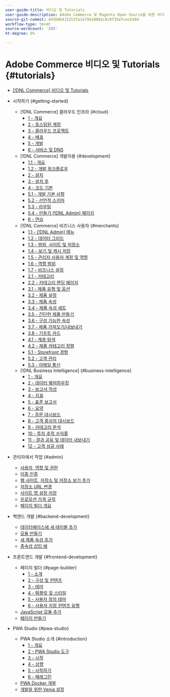 ```yaml
---
user-guide-title: 비디오 및 Tutorials
user-guide-description: Adobe Commerce 및 Magento Open Source을 위한 비디오 및 자습서 모음입니다.
source-git-commit: 493b06415253fa1e79e18001c8c9f35efcec630d
workflow-type: tm+mt
source-wordcount: '243'
ht-degree: 0%

---
```



# Adobe Commerce 비디오 및 Tutorials {#tutorials}

+ [[!DNL Commerce] 비디오 및 Tutorials](overview.md)

+ 시작하기 {#getting-started}
   + [!DNL Commerce] 클라우드 인프라 {#cloud}
      + [1 - 개요](./cloud/1-overview.md)
      + [2 - 호스팅된 계정](./cloud/2-accounts.md)
      + [3 - 클라우드 프로젝트](./cloud/3-projects.md)
      + [4 - 배포](./cloud/4-deployment.md)
      + [5 - 개발](./cloud/5-dev-config.md)
      + [6 - 서비스 및 DNS](./cloud/6-launch.md)
   + [!DNL Commerce] 개발자용 {#development}
      + [1.1 - 개요](./developer/backend-1-1-overview.md)
      + [1.2 - 개발 워크플로우](./developer/backend-1-2-workflow.md)
      + [2 - 설치](./developer/backend-2-install.md)
      + [3 - 설치 후](./developer/backend-3-post-install.md)
      + [4 - 코드 기본](./developer/backend-4-code-base.md)
      + [5.1 - 개발 기본 사항](./developer/backend-5-1-dev-basics.md)
      + [5.2 - 선언적 스키마](./developer/backend-5-2-declarative-schema.md)
      + [5.3 - 라우팅](./developer/backend-5-3-routing.md)
      + [5.4 - 만들기 [!DNL Admin] 페이지](./developer/backend-5-4-admin-page.md)
      + [6 - 연습](./developer/backend-6-practice.md)
   + [!DNL Commerce] 비즈니스 사용자 {#merchants}
      + [1.1 - [!DNL Admin] 메뉴](./merchant/introduction/1-1-menus.md)
      + [1.2 - 데이터 그리드](./merchant/introduction/1-2-data-grids.md)
      + [1.3 - 범위, 사이트 및 저장소](./merchant/introduction/1-3-apps-scopes-sites-stores.md)
      + [1.4 - 보기 및 캐시 저장](./merchant/introduction/1-4-store-views-cache.md)
      + [1.5 - 관리자 사용자 계정 및 역할](./merchant/introduction/1-5-users-roles.md)
      + [1.6 - 역할 범위](./merchant/introduction/1-6-role-scopes.md)
      + [1.7 - 비즈니스 설정](./merchant/introduction/1-7-business-settings.md)
      + [2.1 - 카테고리](./merchant/introduction/2-1-categories.md)
      + [2.2 - 카테고리 랜딩 페이지](./merchant/introduction/2-2-category-landing-page.md)
      + [3.1 - 제품 유형 및 옵션](./merchant/introduction/3-1-product-types-options.md)
      + [3.2 - 제품 설정](./merchant/introduction/3-2-product-settings.md)
      + [3.3 - 제품 속성](./merchant/introduction/3-3-product-attributes.md)
      + [3.4 - 제품 속성 세트](./merchant/introduction/3-4-product-attribute-sets.md)
      + [3.5 - 간단한 제품 만들기](./merchant/introduction/3-5-create-simple-product.md)
      + [3.6 - 구성 가능한 속성](./merchant/introduction/3-6-configurable-attributes.md)
      + [3.7 - 제품 가져오기/내보내기](./merchant/introduction/3-7-import-export-products.md)
      + [3.8 - 기프트 카드](./merchant/introduction/3-8-gift-cards.md)
      + [4.1 - 계층 탐색](./merchant/introduction/4-1-layered-navigation.md)
      + [4.2 - 제품 카테고리 정렬](./merchant/introduction/4-2-arrange-product-categories.md)
      + [5.1 - Storefront 경험](./merchant/introduction/5-1-storefront-experience.md)
      + [5.2 - 고객 관리](./merchant/introduction/5-2-customer-management.md)
      + [5.3 - 이메일 통신](./merchant/introduction/5-3-store-communications.md)
   + [!DNL Business Intelligence] {#business-intelligence}
      + [1 - 개요](./merchant/business-intelligence/1-overview.md)
      + [2 - 데이터 웨어하우징](./merchant/business-intelligence/2-data-warehousing.md)
      + [3 - 보고서 작성](./merchant/business-intelligence/3-build-reports.md)
      + [4 - 지표](./merchant/business-intelligence/4-metrics.md)
      + [5 - 표준 보고서](./merchant/business-intelligence/5-standard-reports.md)
      + [6 - 요약](./merchant/business-intelligence/6-executive-summary-dashboard.md)
      + [7 - 주문 대시보드](./merchant/business-intelligence/7-orders-dashboard.md)
      + [8 - 고객 중심의 대시보드](./merchant/business-intelligence/8-customer-focused-dashboards.md)
      + [9 - 카테고리 분석](./merchant/business-intelligence/9-category-analysis.md)
      + [10 - 투자 추적 수익률](./merchant/business-intelligence/10-roi-tracking.md)
      + [11 - 결과 공유 및 데이터 내보내기](./merchant/business-intelligence/11-share-results-export-data.md)
      + [12 - 고객 성공 사례](./merchant/business-intelligence/12-customer-success.md)

+ 관리자에서 작업 {#admin}
   + [사용자, 역할 및 권한](./merchant/users-roles-permissions.md)
   + [이중 인증](./merchant/two-factor-authentication.md)
   + [웹 사이트, 저장소 및 저장소 보기 추가](./merchant/add-websites-stores-views.md)
   + [저장소 URL 변경](./merchant/change-store-url.md)
   + [사이트 맵 설정 저장](./merchant/site-map-setup.md)
   + [프로모션 가격 규칙](./merchant/promotions-price-rules.md)
   + [페이지 빌더 개요](./merchant/page-builder-overview.md)

+ 백엔드 개발 {#backend-development}
   + [데이터베이스에 새 테이블 추가](./developer/add-new-db-table.md)
   + [모듈 만들기](developer/create-module.md)
   + [새 제품 속성 추가](./developer/add-product-attribute.md)
   + [종속성 삽입 예](./developer/dependency-injection.md)

+ 프론트엔드 개발 {#frontend-development}
   + 페이지 빌더 {#page-builder}
      + [1 - 소개](./developer/page-builder/1-intro-case-studies.md)
      + [2 - 구성 및 컨텐츠](./developer/page-builder/2-config-create-content.md)
      + [3 - 테마](./developer/page-builder/3-themes.md)
      + [4 - 템플릿 및 스타일](./developer/page-builder/4-admin-templates-apply-styles.md)
      + [5 - 사용자 정의 테마](./developer/page-builder/5-customize-theme.md)
      + [6 - 사용자 지정 컨텐츠 유형](developer/page-builder/6-custom-content-types.md)
   + [JavaScript 모듈 추가](developer/add-javascript-module.md)
   + [페이지 만들기](developer/create-new-page.md)

+ PWA Studio {#pwa-studio}
   + PWA Studio 소개 {#introduction}
      + [1 - 개요](./pwa/introduction/1-overview.md)
      + [2 - PWA Studio 도구](./pwa/introduction/2-pwa-studio-tools.md)
      + [3 - 시작](pwa/introduction/3-launch.md)
      + [4 - 상향](./pwa/introduction/4-upward.md)
      + [5 - 시작하기](./pwa/introduction/5-getting-started.md)
      + [6 - 페레그린](./pwa/introduction/6-peregrine.md)
   + [PWA Docker 개발](./pwa/pwa-docker-development.md)
   + [개발을 위한 Venia 설정](pwa/set-up-venia-for-dev.md)
